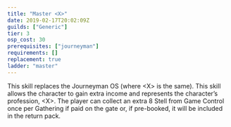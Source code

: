 ```yaml
---
title: "Master <X>"
date: 2019-02-17T20:02:09Z
guilds: ["Generic"]
tier: 3
osp_cost: 30
prerequisites: ["journeyman"]
requirements: []
replacement: true
ladder: "master"
---
```

This skill replaces the Journeyman OS (where \<X> is the same). This skill allows the character to gain extra income and represents the character’s profession, \<X>. The player can collect an extra 8 Stell from Game Control once per Gathering if paid on the gate or, if pre-booked, it will be included in the return pack.